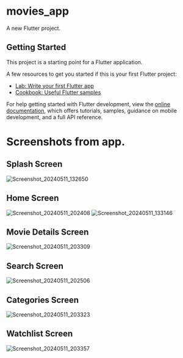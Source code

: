 # movies_app

A new Flutter project.

## Getting Started

This project is a starting point for a Flutter application.

A few resources to get you started if this is your first Flutter project:

- [Lab: Write your first Flutter app](https://docs.flutter.dev/get-started/codelab)
- [Cookbook: Useful Flutter samples](https://docs.flutter.dev/cookbook)

For help getting started with Flutter development, view the
[online documentation](https://docs.flutter.dev/), which offers tutorials,
samples, guidance on mobile development, and a full API reference.

# Screenshots from app.

## Splash Screen 
![Screenshot_20240511_132650](https://github.com/MohaamedHamdy/MVVM_Books_App/assets/116814421/de5670b5-c0fa-4815-ad29-aba376ffa294)
## Home Screen
![Screenshot_20240511_202408](https://github.com/MohaamedHamdy/MVVM_Books_App/assets/116814421/5839105f-eae1-4663-9b2f-1049b8403364)
![Screenshot_20240511_133146](https://github.com/MohaamedHamdy/MVVM_Books_App/assets/116814421/63205022-6ea3-48d4-8baa-74f16eb96d88)
## Movie Details Screen
![Screenshot_20240511_203309](https://github.com/MohaamedHamdy/MVVM_Books_App/assets/116814421/90126ac3-82ad-4869-9c67-9a5242daea78)
## Search Screen
![Screenshot_20240511_202506](https://github.com/MohaamedHamdy/MVVM_Books_App/assets/116814421/bafe7a35-fea4-451d-bbf6-b4ff1ebebc97)
## Categories Screen
![Screenshot_20240511_203323](https://github.com/MohaamedHamdy/MVVM_Books_App/assets/116814421/dc71e5fb-67b6-43f1-b9d5-08c0d0da2187)
## Watchlist Screen
![Screenshot_20240511_203357](https://github.com/MohaamedHamdy/MVVM_Books_App/assets/116814421/10b5ee96-e52b-4910-be06-80ff481e0105)
